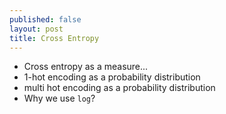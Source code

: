 ```yaml
---
published: false
layout: post
title: Cross Entropy
---
```



* Cross entropy as a measure...
* 1-hot encoding as a probability distribution
* multi hot encoding as a probability distribution
* Why we use `log`?
